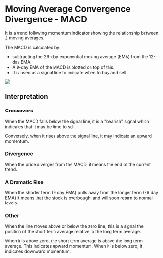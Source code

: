 # Moving Average Convergence Divergence - MACD

It is a trend following momentum indicator showing the relationship between 2 moving averages.

The MACD is calculated by:

- subtracting the 26-day exponential moving average (EMA) from the 12-day EMA.
- A 9-day EMA of the MACD is plotted on top of this.
- It is used as a signal line to indicate when to buy and sell.

<img src="http://i.investopedia.com/inv/dictionary/terms/macd1.gif" right="40%" />

## Interpretation

### Crossovers

When the MACD falls below the signal line, it is a "bearish" signal which indicates that it may be time to sell.

Conversely, when it rises above the signal line, it may indicate an upward momentum.

### Divergence

When the price diverges from the MACD, it means the end of the current trend.

### A Dramatic Rise

When the shorter term (9 day EMA) pulls away from the longer term (26 day EMA) it means that the stock is overbought and will soon return to normal levels.

### Other

When the line moves above or below the zero line, this is a signal the position of the short term average relative to the long term average.

When it is above zero, the short term average is above the long term average. This indicates upward momentum. When it is below zero, it indicates downward momentum.
